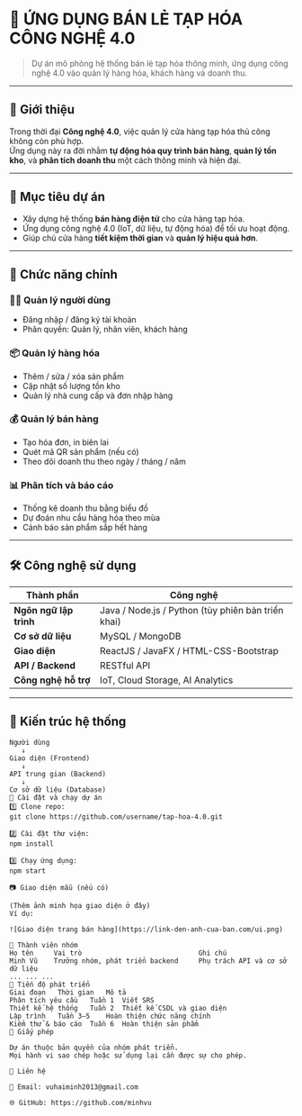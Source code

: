 # 🛒 ỨNG DỤNG BÁN LẺ TẠP HÓA CÔNG NGHỆ 4.0

> Dự án mô phỏng hệ thống bán lẻ tạp hóa thông minh, ứng dụng công nghệ 4.0 vào quản lý hàng hóa, khách hàng và doanh thu.

---

## 🚀 Giới thiệu

Trong thời đại **Công nghệ 4.0**, việc quản lý cửa hàng tạp hóa thủ công không còn phù hợp.  
Ứng dụng này ra đời nhằm **tự động hóa quy trình bán hàng**, **quản lý tồn kho**, và **phân tích doanh thu** một cách thông minh và hiện đại.

---

## 🎯 Mục tiêu dự án

- Xây dựng hệ thống **bán hàng điện tử** cho cửa hàng tạp hóa.  
- Ứng dụng công nghệ 4.0 (IoT, dữ liệu, tự động hóa) để tối ưu hoạt động.  
- Giúp chủ cửa hàng **tiết kiệm thời gian** và **quản lý hiệu quả hơn**.

---

## 🧩 Chức năng chính

### 👨‍💼 Quản lý người dùng
- Đăng nhập / đăng ký tài khoản  
- Phân quyền: Quản lý, nhân viên, khách hàng  

### 📦 Quản lý hàng hóa
- Thêm / sửa / xóa sản phẩm  
- Cập nhật số lượng tồn kho  
- Quản lý nhà cung cấp và đơn nhập hàng  

### 💰 Quản lý bán hàng
- Tạo hóa đơn, in biên lai  
- Quét mã QR sản phẩm (nếu có)  
- Theo dõi doanh thu theo ngày / tháng / năm  

### 📊 Phân tích và báo cáo
- Thống kê doanh thu bằng biểu đồ  
- Dự đoán nhu cầu hàng hóa theo mùa  
- Cảnh báo sản phẩm sắp hết hàng  

---

## 🛠️ Công nghệ sử dụng

| Thành phần | Công nghệ |
|-------------|------------|
| **Ngôn ngữ lập trình** | Java / Node.js / Python (tùy phiên bản triển khai) |
| **Cơ sở dữ liệu** | MySQL / MongoDB |
| **Giao diện** | ReactJS / JavaFX / HTML-CSS-Bootstrap |
| **API / Backend** | RESTful API |
| **Công nghệ hỗ trợ** | IoT, Cloud Storage, AI Analytics |

---

## 🧱 Kiến trúc hệ thống

```plaintext
Người dùng
   ↓
Giao diện (Frontend)
   ↓
API trung gian (Backend)
   ↓
Cơ sở dữ liệu (Database)
🧰 Cài đặt và chạy dự án
1️⃣ Clone repo:
git clone https://github.com/username/tap-hoa-4.0.git

2️⃣ Cài đặt thư viện:
npm install

3️⃣ Chạy ứng dụng:
npm start

📷 Giao diện mẫu (nếu có)

(Thêm ảnh minh họa giao diện ở đây)
Ví dụ:

![Giao diện trang bán hàng](https://link-den-anh-cua-ban.com/ui.png)

👥 Thành viên nhóm
Họ tên	   Vai trò	                           Ghi chú
Minh Vũ	   Trưởng nhóm, phát triển backend	   Phụ trách API và cơ sở dữ liệu
...	...	...
📅 Tiến độ phát triển
Giai đoạn	Thời gian	Mô tả
Phân tích yêu cầu	Tuần 1	Viết SRS
Thiết kế hệ thống	Tuần 2	Thiết kế CSDL và giao diện
Lập trình	Tuần 3–5	Hoàn thiện chức năng chính
Kiểm thử & báo cáo	Tuần 6	Hoàn thiện sản phẩm
📄 Giấy phép

Dự án thuộc bản quyền của nhóm phát triển.
Mọi hành vi sao chép hoặc sử dụng lại cần được sự cho phép.

💬 Liên hệ

📧 Email: vuhaiminh2013@gmail.com

🌐 GitHub: https://github.com/minhvu
